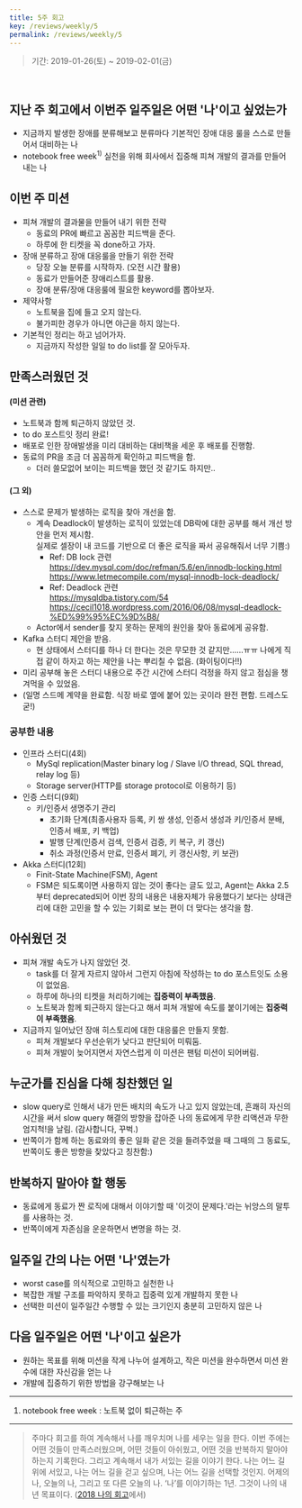 ```yaml
---
title: 5주 회고
key: /reviews/weekly/5
permalink: /reviews/weekly/5
---
```


> 기간: 2019-01-26(토) ~ 2019-02-01(금)
<br/>

<!--more-->

## 지난 주 회고에서 이번주 일주일은 어떤 '나'이고 싶었는가
- 지금까지 발생한 장애를 분류해보고 분류마다 기본적인 장애 대응 룰을 스스로 만들어서 대비하는 나
- notebook free week<sup>1)</sup> 실천을 위해 회사에서 집중해 피쳐 개발의 결과를 만들어내는 나

## 이번 주 미션
- 피쳐 개발의 결과물을 만들어 내기 위한 전략
  - 동료의 PR에 빠르고 꼼꼼한 피드백을 준다.
  - 하루에 한 티켓을 꼭 done하고 가자.
- 장애 분류하고 장애 대응룰을 만들기 위한 전략
  - 당장 오늘 분류를 시작하자. (오전 시간 활용)
  - 동료가 만들어준 장애리스트를 활용.
  - 장애 분류/장애 대응룰에 필요한 keyword를 뽑아보자.
- 제약사항
  - 노트북을 집에 들고 오지 않는다.
  - 불가피한 경우가 아니면 야근을 하지 않는다.
- 기본적인 정리는 하고 넘어가자.
  - 지금까지 작성한 일일 to do list를 잘 모아두자.

## 만족스러웠던 것
#### (미션 관련)
- 노트북과 함께 퇴근하지 않았던 것.
- to do 포스트잇 정리 완료!
- 배포로 인한 장애발생을 미리 대비하는 대비책을 세운 후 배포를 진행함.
- 동료의 PR을 조금 더 꼼꼼하게 확인하고 피드백을 함.
  - 더러 쓸모없어 보이는 피드백을 했던 것 같기도 하지만..

#### (그 외)
- 스스로 문제가 발생하는 로직을 찾아 개선을 함.
  - 계속 Deadlock이 발생하는 로직이 있었는데 DB락에 대한 공부를 해서 개선 방안을 먼저 제시함.<br/>
  실제로 셀장이 내 코드를 기반으로 더 좋은 로직을 짜서 공유해줘서 너무 기쁨:)
    - Ref: DB lock 관련<br/> https://dev.mysql.com/doc/refman/5.6/en/innodb-locking.html<br/>
    https://www.letmecompile.com/mysql-innodb-lock-deadlock/
    - Ref: Deadlock 관련<br/>
    https://mysqldba.tistory.com/54<br/>
    https://cecil1018.wordpress.com/2016/06/08/mysql-deadlock-%ED%99%95%EC%9D%B8/
  - Actor에서 sender를 찾지 못하는 문제의 원인을 찾아 동료에게 공유함.
- Kafka 스터디 제안을 받음.
  - 현 상태에서 스터디를 하나 더 한다는 것은 무모한 것 같지만......ㅠㅠ 나에게 직접 같이 하자고 하는 제안을 나는 뿌리칠 수 없음. (화이팅이다!!)
- 미리 공부해 놓은 스터디 내용으로 주간 시간에 스터디 걱정을 하지 않고 점심을 챙겨먹을 수 있었음.
- (일명 스드메 계약을 완료함. 식장 바로 옆에 붙어 있는 곳이라 완전 편함. 드레스도 굳!)

### 공부한 내용
- 인프라 스터디(4회)
  - MySql replication(Master binary log / Slave I/O thread, SQL thread, relay log 등)
  - Storage server(HTTP를 storage protocol로 이용하기 등)
- 인증 스터디(9회)
  - 키/인증서 생명주기 관리
    - 초기화 단계(최종사용자 등록, 키 쌍 생성, 인증서 생성과 키/인증서 분배, 인증서 배포, 키 백업)
    - 발행 단계(인증서 검색, 인증서 검증, 키 복구, 키 갱신)
    - 취소 과정(인증서 만료, 인증서 폐기, 키 갱신사항, 키 보관)
- Akka 스터디(12회)
  - Finit-State Machine(FSM), Agent
  - FSM은 되도록이면 사용하지 않는 것이 좋다는 글도 있고, Agent는 Akka 2.5부터 deprecated되어 이번 장의 내용은 내용자체가 유용했다기 보다는 상태관리에 대한 고민을 할 수 있는 기회로 보는 편이 더 맞다는 생각을 함.

## 아쉬웠던 것
- 피쳐 개발 속도가 나지 않았던 것.
  - task를 더 잘게 자르지 않아서 그런지 아침에 작성하는 to do 포스트잇도 소용이 없었음.
  - 하루에 하나의 티켓을 처리하기에는 **집중력이 부족했음**.
  - 노트북과 함께 퇴근하지 않는다고 해서 피쳐 개발에 속도를 붙이기에는 **집중력이 부족했음**.
- 지금까지 일어났던 장애 히스토리에 대한 대응룰은 만들지 못함.
  - 피쳐 개발보다 우선순위가 낮다고 판단되어 미뤄둠.
  - 피쳐 개발이 늦어지면서 자연스럽게 이 미션은 팬텀 미션이 되어버림.

## 누군가를 진심을 다해 칭찬했던 일
- slow query로 인해서 내가 만든 배치의 속도가 나고 있지 않았는데, 흔쾌히 자신의 시간을 써서 slow query 해결의 방향을 잡아준 나의 동료에게 무한 리액션과 무한 엄지척!을 날림. (감사합니다, 꾸벅.)
- 반쪽이가 함께 하는 동료와의 좋은 일화 같은 것을 들려주었을 때 그때의 그 동료도, 반쪽이도 좋은 방향을 찾았다고 칭찬함:)

## 반복하지 말아야 할 행동
- 동료에게 동료가 짠 로직에 대해서 이야기할 때 '이것이 문제다.'라는 뉘앙스의 말투를 사용하는 것.
- 반쪽이에게 자존심을 운운하면서 변명을 하는 것.

## 일주일 간의 나는 어떤 '나'였는가
- worst case를 의식적으로 고민하고 실천한 나
- 복잡한 개발 구조를 파악하지 못하고 집중력 있게 개발하지 못한 나
- 선택한 미션이 일주일간 수행할 수 있는 크기인지 충분히 고민하지 않은 나

## 다음 일주일은 어떤 '나'이고 싶은가
- 원하는 목표를 위해 미션을 작게 나누어 설계하고, 작은 미션을 완수하면서 미션 완수에 대한 자신감을 얻는 나
- 개발에 집중하기 위한 방법을 강구해보는 나

----

1) notebook free week : 노트북 없이 퇴근하는 주

----

> 주마다 회고를 하여 계속해서 나를 깨우치며 나를 세우는 일을 한다. 이번 주에는 어떤 것들이 만족스러웠으며, 어떤 것들이 아쉬웠고, 어떤 것을 반복하지 말아야 하는지 기록한다. 그리고 계속해서 내가 서있는 길을 이야기 한다. 나는 어느 길 위에 서있고, 나는 어느 길을 걷고 싶으며, 나는 어느 길을 선택할 것인지. 어제의 나, 오늘의 나, 그리고 또 다른 오늘의 나. ‘나’를 이야기하는 1년. 그것이 나의 내년 목표이다. ([2018 나의 회고](https://ssosso.github.io/2018/12/30/2018-%EB%82%98%EC%9D%98-%ED%9A%8C%EA%B3%A0.html)에서)
